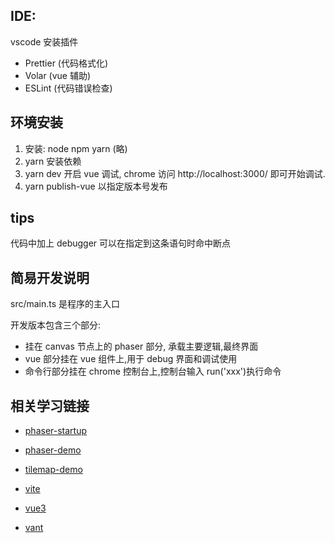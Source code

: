 ## IDE:

vscode 安装插件

- Prettier (代码格式化)
- Volar (vue 辅助)
- ESLint (代码错误检查)

## 环境安装

1. 安装: node npm yarn (略)
2. yarn 安装依赖
3. yarn dev 开启 vue 调试, chrome 访问 http://localhost:3000/ 即可开始调试.
4. yarn publish-vue <version> 以指定版本号发布

## tips

代码中加上 debugger 可以在指定到这条语句时命中断点

## 简易开发说明

src/main.ts 是程序的主入口

开发版本包含三个部分:

- 挂在 canvas 节点上的 phaser 部分, 承载主要逻辑,最终界面
- vue 部分挂在 vue 组件上,用于 debug 界面和调试使用
- 命令行部分挂在 chrome 控制台上,控制台输入 run('xxx')执行命令

## 相关学习链接

- [phaser-startup](http://phaser.io/tutorials/making-your-first-phaser-3-game-chinese)
- [phaser-demo](https://github.com/photonstorm/phaser3-examples)
- [tilemap-demo](https://blog.ourcade.co/posts/2020/phaser3-mrpas-fov-field-of-view-algorithm-roguelike-dungeon-crawler/)

- [vite](https://vitejs.cn/guide/)
- [vue3](https://v3.cn.vuejs.org/guide/introduction.html)
- [vant](https://vant-contrib.gitee.io/vant/v3/#/zh-CN)
